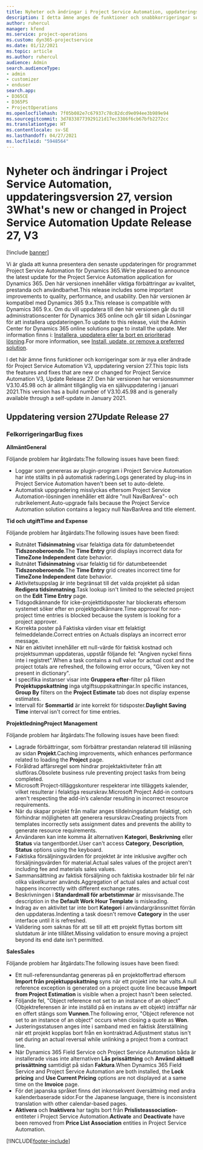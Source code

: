 ```yaml
---
title: Nyheter och ändringar i Project Service Automation, uppdateringsversion 27, version 3
description: I detta ämne anges de funktioner och snabbkorrigeringar som finns tillgängliga i Project Service Automation, uppdateringsversion 27, V3.
author: ruhercul
manager: kfend
ms.service: project-operations
ms.custom: dyn365-projectservice
ms.date: 01/12/2021
ms.topic: article
ms.author: ruhercul
audience: Admin
search.audienceType:
- admin
- customizer
- enduser
search.app:
- D365CE
- D365PS
- ProjectOperations
ms.openlocfilehash: 7f05b082e7c67937c78c82dcd9e094ee3b989e94
ms.sourcegitcommit: 3d78338773929121d17ec3386f6cb67bfb2272cc
ms.translationtype: HT
ms.contentlocale: sv-SE
ms.lasthandoff: 04/27/2021
ms.locfileid: "5948564"
---
```

# <a name="whats-new-or-changed-in-project-service-automation-update-release-27-v3"></a><span data-ttu-id="4c46d-103">Nyheter och ändringar i Project Service Automation, uppdateringsversion 27, version 3</span><span class="sxs-lookup"><span data-stu-id="4c46d-103">What's new or changed in Project Service Automation Update Release 27, V3</span></span>

[!include [banner](../includes/psa-now-project-operations.md)]

<span data-ttu-id="4c46d-104">Vi är glada att kunna presentera den senaste uppdateringen för programmet Project Service Automation för Dynamics 365.</span><span class="sxs-lookup"><span data-stu-id="4c46d-104">We’re pleased to announce the latest update for the Project Service Automation application for Dynamics 365.</span></span> <span data-ttu-id="4c46d-105">Den här versionen innehåller viktiga förbättringar av kvalitet, prestanda och användbarhet.</span><span class="sxs-lookup"><span data-stu-id="4c46d-105">This release includes some important improvements to quality, performance, and usability.</span></span> <span data-ttu-id="4c46d-106">Den här versionen är kompatibel med Dynamics 365 9.x.</span><span class="sxs-lookup"><span data-stu-id="4c46d-106">This release is compatible with Dynamics 365 9.x.</span></span> <span data-ttu-id="4c46d-107">Om du vill uppdatera till den här versionen går du till administrationscenter för Dynamics 365 online och går till sidan Lösningar för att installera uppdateringen.</span><span class="sxs-lookup"><span data-stu-id="4c46d-107">To update to this release, visit the Admin Center for Dynamics 365 online solutions page to install the update.</span></span> <span data-ttu-id="4c46d-108">Mer information finns i: [Installera, uppdatera eller ta bort en prioriterad lösning](/power-platform/admin/install-remove-preferred-solution).</span><span class="sxs-lookup"><span data-stu-id="4c46d-108">For more information, see [Install, update, or remove a preferred solution](/power-platform/admin/install-remove-preferred-solution).</span></span>

<span data-ttu-id="4c46d-109">I det här ämne finns funktioner och korrigeringar som är nya eller ändrade för Project Service Automation V3, uppdatering version 27.</span><span class="sxs-lookup"><span data-stu-id="4c46d-109">This topic lists the features and fixes that are new or changed for Project Service Automation V3, Update Release 27.</span></span> <span data-ttu-id="4c46d-110">Den här versionen har versionsnummer V3.10.45.98 och är allmänt tillgänglig via en självuppdatering i januari 2021.</span><span class="sxs-lookup"><span data-stu-id="4c46d-110">This version has a build number of V3.10.45.98 and is generally available through a self-update in January 2021.</span></span>

## <a name="update-release-27"></a><span data-ttu-id="4c46d-111">Uppdatering version 27</span><span class="sxs-lookup"><span data-stu-id="4c46d-111">Update Release 27</span></span>

### <a name="bug-fixes"></a><span data-ttu-id="4c46d-112">Felkorrigeringar</span><span class="sxs-lookup"><span data-stu-id="4c46d-112">Bug fixes</span></span>

<span data-ttu-id="4c46d-113">**Allmänt**</span><span class="sxs-lookup"><span data-stu-id="4c46d-113">**General**</span></span>

<span data-ttu-id="4c46d-114">Följande problem har åtgärdats:</span><span class="sxs-lookup"><span data-stu-id="4c46d-114">The following issues have been fixed:</span></span>

- <span data-ttu-id="4c46d-115">Loggar som genereras av plugin-program i Project Service Automation har inte ställts in på automatisk radering.</span><span class="sxs-lookup"><span data-stu-id="4c46d-115">Logs generated by plug-ins in Project Service Automation haven't been set to auto-delete.</span></span>
- <span data-ttu-id="4c46d-116">Automatisk uppgradering misslyckas eftersom Project Service Automation-lösningen innehåller ett äldre "null NavBarArea"- och rubrikelement.</span><span class="sxs-lookup"><span data-stu-id="4c46d-116">Auto-upgrade fails because the Project Service Automation solution contains a legacy null NavBarArea and title element.</span></span>

<span data-ttu-id="4c46d-117">**Tid och utgift**</span><span class="sxs-lookup"><span data-stu-id="4c46d-117">**Time and Expense**</span></span>

<span data-ttu-id="4c46d-118">Följande problem har åtgärdats:</span><span class="sxs-lookup"><span data-stu-id="4c46d-118">The following issues have been fixed:</span></span>

- <span data-ttu-id="4c46d-119">Rutnätet **Tidsinmatning** visar felaktiga data för datumbeteendet **Tidszonoberoende**.</span><span class="sxs-lookup"><span data-stu-id="4c46d-119">The **Time Entry** grid displays incorrect data for **TimeZone Independent** date behavior.</span></span>
- <span data-ttu-id="4c46d-120">Rutnätet **Tidsinmatning** visar felaktig tid för datumbeteendet **Tidszonoberoende**.</span><span class="sxs-lookup"><span data-stu-id="4c46d-120">The **Time Entry** grid creates incorrect time for **TimeZone Independent** date behavior.</span></span>
- <span data-ttu-id="4c46d-121">Aktivitetsuppslag är inte begränsat till det valda projektet på sidan **Redigera tidsinmatning**.</span><span class="sxs-lookup"><span data-stu-id="4c46d-121">Task lookup isn't limited to the selected project on the **Edit Time Entry** page.</span></span>
- <span data-ttu-id="4c46d-122">Tidsgodkännande för icke-projekttidsposter har blockerats eftersom systemet söker efter en projektgodkännare.</span><span class="sxs-lookup"><span data-stu-id="4c46d-122">Time approval for non-project time entries is blocked because the system is looking for a project approver.</span></span>
- <span data-ttu-id="4c46d-123">Korrekta poster på Faktiska värden visar ett felaktigt felmeddelande.</span><span class="sxs-lookup"><span data-stu-id="4c46d-123">Correct entries on Actuals displays an incorrect error message.</span></span>
- <span data-ttu-id="4c46d-124">När en aktivitet innehåller ett null-värde för faktisk kostnad och projektsumman uppdateras, uppstår följande fel: "Angiven nyckel finns inte i registret".</span><span class="sxs-lookup"><span data-stu-id="4c46d-124">When a task contains a null value for actual cost and the project totals are refreshed, the following error occurs, "Given key not present in dictionary".</span></span>
- <span data-ttu-id="4c46d-125">I specifika instanser visar inte **Gruppera efter**-filter på fliken **Projektuppskattning** inga utgiftsuppskattningar.</span><span class="sxs-lookup"><span data-stu-id="4c46d-125">In specific instances, **Group By** filters on the **Project Estimate** tab does not display expense estimates.</span></span>
- <span data-ttu-id="4c46d-126">Intervall för **Sommartid** är inte korrekt för tidsposter.</span><span class="sxs-lookup"><span data-stu-id="4c46d-126">**Daylight Saving Time** interval isn't correct for time entries.</span></span>

<span data-ttu-id="4c46d-127">**Projektledning**</span><span class="sxs-lookup"><span data-stu-id="4c46d-127">**Project Management**</span></span>

<span data-ttu-id="4c46d-128">Följande problem har åtgärdats:</span><span class="sxs-lookup"><span data-stu-id="4c46d-128">The following issues have been fixed:</span></span>

- <span data-ttu-id="4c46d-129">Lagrade förbättringar, som förbättrar prestandan relaterad till inläsning av sidan **Projekt**.</span><span class="sxs-lookup"><span data-stu-id="4c46d-129">Caching improvements, which enhances performance related to loading the **Project** page.</span></span>
- <span data-ttu-id="4c46d-130">Föråldrad affärsregel som hindrar projektaktiviteter från att slutföras.</span><span class="sxs-lookup"><span data-stu-id="4c46d-130">Obsolete business rule preventing project tasks from being completed.</span></span>
- <span data-ttu-id="4c46d-131">Microsoft Project-tilläggskonturer respekterar inte tilläggets kalender, vilket resulterar i felaktiga resurskrav.</span><span class="sxs-lookup"><span data-stu-id="4c46d-131">Microsoft Project Add-in contours aren't respecting the add-in’s calendar resulting in incorrect resource requirements.</span></span>
- <span data-ttu-id="4c46d-132">När du skapar projekt från mallar anges tilldelningsdatum felaktigt, och förhindrar möjligheten att generera resurskrav.</span><span class="sxs-lookup"><span data-stu-id="4c46d-132">Creating projects from templates incorrectly sets assignment dates and prevents the ability to generate resource requirements.</span></span>
- <span data-ttu-id="4c46d-133">Användaren kan inte komma åt alternativen **Kategori**, **Beskrivning** eller **Status** via tangentbordet.</span><span class="sxs-lookup"><span data-stu-id="4c46d-133">User can't access **Category**, **Description**, **Status** options using the keyboard.</span></span>
- <span data-ttu-id="4c46d-134">Faktiska försäljningsvärden för projektet är inte inklusive avgifter och försäljningsvärden för material.</span><span class="sxs-lookup"><span data-stu-id="4c46d-134">Actual sales values of the project aren't including fee and materials sales values.</span></span>
- <span data-ttu-id="4c46d-135">Sammansättning av faktisk försäljning och faktiska kostnader blir fel när olika växelkurser används.</span><span class="sxs-lookup"><span data-stu-id="4c46d-135">Aggregation of actual sales and actual cost happens incorrectly with different exchange rates.</span></span>
- <span data-ttu-id="4c46d-136">Beskrivningen i **Standardmall för arbetstimmar** är missvisande.</span><span class="sxs-lookup"><span data-stu-id="4c46d-136">The description in the **Default Work Hour Template** is misleading.</span></span>
- <span data-ttu-id="4c46d-137">Indrag av en aktivitet tar inte bort **Kategori** i användargränssnittet förrän den uppdateras.</span><span class="sxs-lookup"><span data-stu-id="4c46d-137">Indenting a task doesn't remove **Category** in the user interface until it is refreshed.</span></span>
- <span data-ttu-id="4c46d-138">Validering som saknas för att se till att ett projekt flyttas bortom sitt slutdatum är inte tillåtet.</span><span class="sxs-lookup"><span data-stu-id="4c46d-138">Missing validation to ensure moving a project beyond its end date isn't permitted.</span></span>

<span data-ttu-id="4c46d-139">**Sales**</span><span class="sxs-lookup"><span data-stu-id="4c46d-139">**Sales**</span></span>

<span data-ttu-id="4c46d-140">Följande problem har åtgärdats:</span><span class="sxs-lookup"><span data-stu-id="4c46d-140">The following issues have been fixed:</span></span>

- <span data-ttu-id="4c46d-141">Ett null-referensundantag genereras på en projektoffertrad eftersom **Import från projektuppskattning** syns när ett projekt inte har valts.</span><span class="sxs-lookup"><span data-stu-id="4c46d-141">A null reference exception is generated on a project quote line because **Import from Project Estimation** is visible when a project hasn't been selected.</span></span>
- <span data-ttu-id="4c46d-142">Följande fel, "Object reference not set to an instance of an object" (Objektreferensen är inte inställd på en instans av ett objekt) inträffar när en offert stängs som **Vunnen**.</span><span class="sxs-lookup"><span data-stu-id="4c46d-142">The following error, "Object reference not set to an instance of an object" occurs when closing a quote as **Won**.</span></span>
- <span data-ttu-id="4c46d-143">Justeringsstatusen anges inte i samband med en faktisk återställning när ett projekt kopplas bort från en kontraktrad.</span><span class="sxs-lookup"><span data-stu-id="4c46d-143">Adjustment status isn't set during an actual reversal while unlinking a project from a contract line.</span></span>
- <span data-ttu-id="4c46d-144">När Dynamics 365 Field Service och Project Service Automation båda är installerade visas inte alternativen **Lås prissättning** och **Använd aktuell prissättning** samtidigt på sidan **Faktura**.</span><span class="sxs-lookup"><span data-stu-id="4c46d-144">When Dynamics 365 Field Service and Project Service Automation are both installed, the **Lock pricing** and **Use Current Pricing** options are not displayed at a same time on the **Invoice** page.</span></span>
- <span data-ttu-id="4c46d-145">För det japanska språket finns det inkonsekvent översättning med andra kalenderbaserade sidor.</span><span class="sxs-lookup"><span data-stu-id="4c46d-145">For the Japanese language, there is inconsistent translation with other calendar-based pages.</span></span>
- <span data-ttu-id="4c46d-146">**Aktivera** och **Inaktivera** har tagits bort från **Prislisteassociation**-entiteter i Project Service Automation.</span><span class="sxs-lookup"><span data-stu-id="4c46d-146">**Activate** and **Deactivate** have been removed from **Price List Association** entities in Project Service Automation.</span></span>


[!INCLUDE[footer-include](../includes/footer-banner.md)]